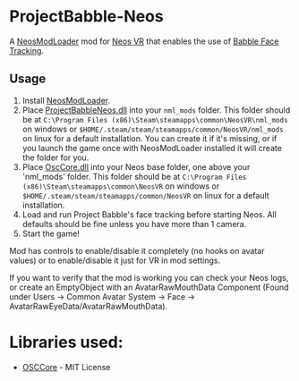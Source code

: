# ProjectBabble-Neos

A [NeosModLoader](https://github.com/zkxs/NeosModLoader) mod for [Neos VR](https://neos.com/) that enables the use of [Babble Face Tracking](https://github.com/SummerSigh/ProjectBabble).

## Usage
1. Install [NeosModLoader](https://github.com/zkxs/NeosModLoader).
1. Place [ProjectBabbleNeos.dll](https://github.com/dfgHiatus/ProjectBabble-Neos/releases/latest) into your `nml_mods` folder. This folder should be at `C:\Program Files (x86)\Steam\steamapps\common\NeosVR\nml_mods` on windows or `$HOME/.steam/steam/steamapps/common/NeosVR/nml_mods` on linux for a default installation. You can create it if it's missing, or if you launch the game once with NeosModLoader installed it will create the folder for you.
1. Place [OscCore.dll](https://github.com/dfgHiatus/ProjectBabble-Neos/releases/latest) into your Neos base folder, one above your 'nml_mods' folder. This folder should be at `C:\Program Files (x86)\Steam\steamapps\common\NeosVR` on windows or `$HOME/.steam/steam/steamapps/common/NeosVR` on linux for a default installation.
1. Load and run Project Babble's face tracking before starting Neos. All defaults should be fine unless you have more than 1 camera.
1. Start the game!

Mod has controls to enable/disable it completely (no hooks on avatar values) or to enable/disable it just for VR in mod settings.

If you want to verify that the mod is working you can check your Neos logs, or create an EmptyObject with an AvatarRawMouthData Component (Found under Users -> Common Avatar System -> Face -> AvatarRawEyeData/AvatarRawMouthData).

# Libraries used:
- [OSCCore](https://github.com/tilde-love/osc-core) - MIT License
